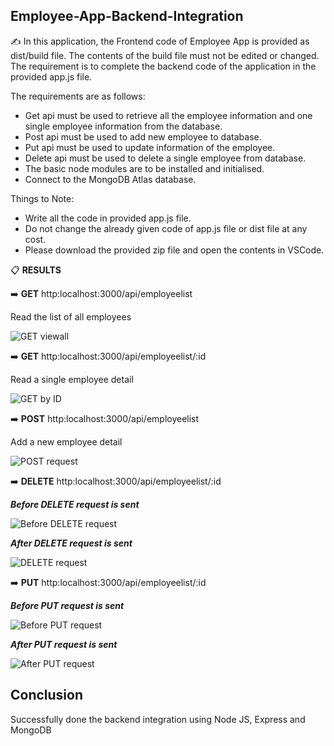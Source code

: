 ## Employee-App-Backend-Integration ##

:writing_hand: In this application, the Frontend code of Employee App is provided as dist/build file. The contents of the build file must not be edited or changed. The requirement is to complete the backend code of the application in the provided app.js file.

The requirements are as follows:
* Get api must be used to retrieve all the employee information and one single employee information from the database.
* Post api must be used to add new employee to database.
* Put api must be used to update information of the employee.
* Delete api must be used to delete a single employee from database.
* The basic node modules are to be installed and initialised.
* Connect to the MongoDB Atlas database.


Things to Note:
* Write all the code in provided app.js file.
* Do not change the already given code of app.js file or dist file at any cost.
* Please download the provided zip file and open the contents in VSCode.


:clipboard:  **RESULTS**

:arrow_right: **GET**  http:localhost:3000/api/employeelist

Read the list of all employees

![GET viewall](https://user-images.githubusercontent.com/120376714/224470277-54e861c1-da73-4bbd-8b32-76e3f61204c5.png)


:arrow_right:  **GET**  http:localhost:3000/api/employeelist/:id

Read a single employee detail

![GET by ID](https://user-images.githubusercontent.com/120376714/224470409-d2b8c7ad-901f-487b-885e-6fce4b81a907.png)


:arrow_right:  **POST**  http:localhost:3000/api/employeelist

Add a new employee detail

![POST request](https://user-images.githubusercontent.com/120376714/224470443-4828de78-8641-4e83-b2e3-13284eba86ad.png)

:arrow_right: **DELETE**  http:localhost:3000/api/employeelist/:id
 
 ***Before DELETE request is sent***
 
 ![Before DELETE request](https://user-images.githubusercontent.com/120376714/224470491-5a50080f-e55a-4089-a19b-435c16a63011.png)


***After DELETE request is sent***

![DELETE request](https://user-images.githubusercontent.com/120376714/224470514-32ef9bd4-7cf1-458a-b0b2-8d452e6b0249.png)

:arrow_right: **PUT**   http:localhost:3000/api/employeelist/:id

***Before PUT request is sent***

![Before PUT request](https://user-images.githubusercontent.com/120376714/224470583-f437d6cc-6ff5-497a-9119-c901e6cc0dee.png)

***After PUT request is sent***

![After PUT request](https://user-images.githubusercontent.com/120376714/224470625-310bf2be-b491-43d6-abd5-f4742786a4f5.png)

## Conclusion ##

Successfully done the backend integration using Node JS, Express and MongoDB


 
